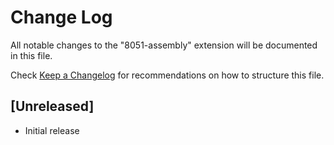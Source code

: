 # Change Log

All notable changes to the "8051-assembly" extension will be documented in this file.

Check [Keep a Changelog](http://keepachangelog.com/) for recommendations on how to structure this file.

## [Unreleased]

- Initial release